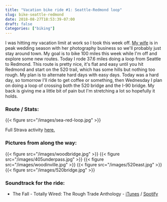 ```yaml
---
title: "Vacation bike ride #1: Seattle-Redmond loop" 
slug: bike-seattle-redmond
date: 2018-08-27T18:53:39-07:00
draft: false
Categories: ["biking"]
---
```

I was hitting my vacation limit at work so I took this week off. [My wife](https://www.kristawelch.com) is in peak wedding season with her photography business so we'll probably just stay around town. My goal is to bike 100 miles this week while I'm off and explore some new routes. Today I rode 37.6 miles doing a loop from Seattle to Redmond. This route is pretty nice, it's flat and easy until you hit Redmond and start on the 520 trail, which has some hills but nothing too rough. My plan is to alternate hard days with easy days. Today was a hard day, so tomorrow I'll ride to get coffee or something, then Wednesday I plan on doing a loop of crossing both the 520 bridge and the I-90 bridge. My back is giving me a little bit of pain but I'm stretching a lot so hopefully it holds.

### Route / Stats:

{{< figure src="/images/sea-red-loop.jpg" >}}

Full Strava activity [here.](https://www.strava.com/activities/1801745205)

### Pictures from along the way:

{{< figure src="/images/woodbridge.jpg" >}}
{{< figure src="/images/405underpass.jpg" >}}
{{< figure src="/images/woodinville.jpg" >}}
{{< figure src="/images/520east.jpg" >}}
{{< figure src="/images/520bridge.jpg" >}}

### Soundtrack for the ride: 

* The Fall - Totally Wired: The Rough Trade Anthology - [iTunes](https://itunes.apple.com/gb/album/totally-wired-the-rough-trade-anthology/1144224993) / [Spotify](https://open.spotify.com/album/1AikHVRZpnTVfkOXMt7RfJ)
